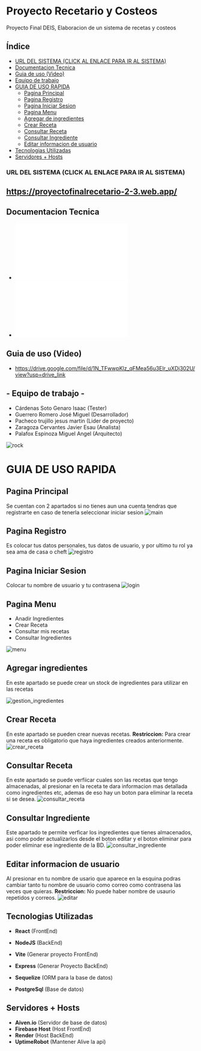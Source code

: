 # Proyecto Recetario y Costeos
Proyecto Final DEIS, Elaboracion de un sistema de recetas y costeos 

## Índice

- [URL DEL SISTEMA (CLICK AL ENLACE PARA IR AL SISTEMA)](#url-del-sistema-click-al-enlace-para-ir-al-sistema)
- [Documentacion Tecnica](#documentacion-tecnica)
- [Guia de uso (Video)](#guia-de-uso-video)
- [Equipo de trabajo](#--equipo-de-trabajo--)
- [GUIA DE USO RAPIDA](#guia-de-uso-rapida)
  - [Pagina Principal](#pagina-principal)
  - [Pagina Registro](#pagina-registro)
  - [Pagina Iniciar Sesion](#pagina-iniciar-sesion)
  - [Pagina Menu](#pagina-menu)
  - [Agregar de ingredientes](#agregar-de-ingredientes)
  - [Crear Receta](#crear-receta)
  - [Consultar Receta](#consultar-receta)
  - [Consultar Ingrediente](#consultar-ingrediente)
  - [Editar informacion de usuario](#editar-informacion-de-usuario)
- [Tecnologias Utilizadas](#tecnologias-utilizadas)
- [Servidores + Hosts](#servidores--hosts)

### URL DEL SISTEMA (CLICK AL ENLACE PARA IR AL SISTEMA)
## https://proyectofinalrecetario-2-3.web.app/


## Documentacion Tecnica 
* ![Análisis del negocio casos de uso (⚠CLICK PARA VER PDF⚠)](imgs/casos_uso.pdf)
* ![Análisis del negocio proyecto (⚠CLICK PARA VER PDF⚠)](imgs/analisis.pdf)

## Guia de uso (Video)
* https://drive.google.com/file/d/1N_TFwwpKlz_qFMea56u3Elr_uXDj302U/view?usp=drive_link
  
## - Equipo de trabajo -
* Cárdenas Soto Genaro Isaac (Tester)
* Guerrero Romero José Miguel (Desarrollador)
* Pacheco trujillo jesus martin (Lider de proyecto)
* Zaragoza Cervantes Javier Esau (Analista)
* Palafox Espinoza Miguel Angel (Arquitecto)

![rock](imgs/rock.jpg)

# GUIA DE USO RAPIDA

## Pagina Principal
Se cuentan con 2 apartados si no tienes aun una cuenta tendras que registrarte en caso de tenerla seleccionar iniciar sesion 
![main](imgs/main.jpg)

## Pagina Registro
Es colocar tus datos personales, tus datos de usuario, y por ultimo tu rol ya sea ama de casa o cheft 
![registro](imgs/registro.jpg)

## Pagina Iniciar Sesion
Colocar tu nombre de usuario y tu contrasena
![login](imgs/login.jpg)

## Pagina Menu 
* Anadir Ingredientes 
* Crear Receta 
* Consultar mis recetas 
* Consultar Ingredientes

![menu](imgs/menu.jpg)

## Agregar ingredientes
En este apartado se puede crear un stock de ingredientes para utilizar en las recetas

![gestion_ingredientes](imgs/gestion_ingredientes.jpg)

## Crear Receta
En este apartado se pueden crear nuevas recetas.
**Restriccion:** Para crear una receta es obligatorio que haya ingredientes creados anteriormente.
![crear_receta](imgs/crear_receta.jpg)

## Consultar Receta
En este apartado se puede verfiicar cuales son las recetas que tengo almacenadas, al presionar en la receta te dara informacion mas detallada como ingredientes etc, ademas de eso hay  un boton para eliminar la receta si se desea.
![consultar_receta](imgs/consultar_receta.jpg)

## Consultar Ingrediente 
Este apartado te permite verficar los ingredientes que tienes almacenados, asi como poder actualizarlos desde el boton editar y el boton eliminar para poder eliminar ese ingrediente de la BD.
![consultar_ingrediente](imgs/consultar_ingrediente.jpg)

## Editar informacion de usuario
Al presionar en tu nombre de usario que aparece en la esquina podras cambiar tanto tu nombre de usuario como correo como contrasena las veces que quieras.
**Restriccion:** No puede haber nombre de usaurio repetidos y correos.
![editar](imgs/editar.jpg)


## Tecnologias Utilizadas 

* **React** (FrontEnd)
* **NodeJS** (BackEnd)

* **Vite** (Generar proyecto FrontEnd)
* **Express** (Generar Proyecto BackEnd)
* **Sequelize** (ORM para la base de datos)
* **PostgreSql** (Base de datos)

## Servidores + Hosts
* **Aiven.io** (Servidor de base de datos)
* **Firebase Host** (Host FrontEnd)
* **Render** (Host BackEnd)
* **UptimeRobot** (Mantener Alive la api)
